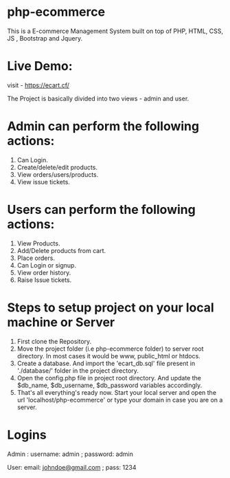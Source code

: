 # php-ecommerce
This is a E-commerce Management System built on top of PHP, HTML, CSS, JS , Bootstrap and Jquery.

# Live Demo:
visit - https://ecart.cf/

The Project is basically divided into two views - admin and user.

# Admin can perform the following actions:
1. Can Login.
2. Create/delete/edit products.
3. View orders/users/products.
4. View issue tickets.

# Users can perform the following actions:
1. View Products.
2. Add/Delete products from cart.
3. Place orders.
4. Can Login or signup.
5. View order history.
6. Raise Issue tickets.

# Steps to setup project on your local machine or Server
1. First clone the Repository.
2. Move the project folder (i.e php-ecommerce folder) to server root directory. In most cases it would be www, public_html or htdocs.
3. Create a database. And import the 'ecart_db.sql' file present in './database/' folder in the project directory.
4. Open the config.php file in project root directory. And update the $db_name, $db_username, $db_password variables accordingly.
5. That's all everything's ready now. Start your local server and open the url 'localhost/php-ecommerce' or type your domain in case you are on a server.

# Logins
Admin :
username: admin  ;   password: admin

User:
email: johndoe@gmail.com   ;   pass: 1234
